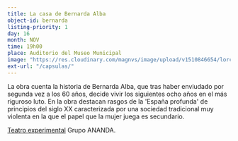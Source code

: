 ```yaml
---
title: La casa de Bernarda Alba
object-id: bernarda
listing-priority: 1
day: 16
month: NOV
time: 19h00
place: Auditorio del Museo Municipal
image: "https://res.cloudinary.com/magnvs/image/upload/v1510846654/lorca_yveha1.jpg"
ext-url: "/capsulas/"
---
```


La obra cuenta la historia de Bernarda Alba, que tras haber enviudado por segunda vez a los 60 años, decide vivir los siguientes ocho años en el más riguroso luto. En la obra destacan rasgos de la 'España profunda' de principios del siglo XX caracterizada por una sociedad tradicional muy violenta en la que el papel que la mujer juega es secundario.

<u>Teatro experimental</u> Grupo ANANDA.

